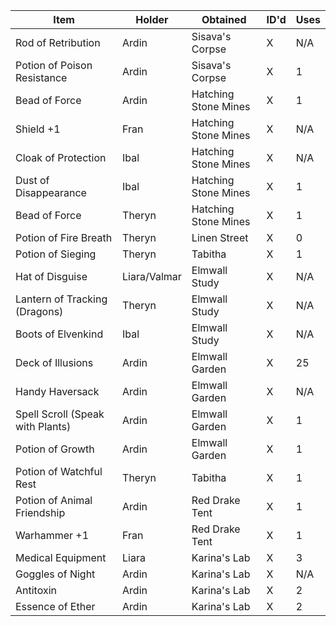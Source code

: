 | Item                             | Holder       | Obtained             | ID'd | Uses |
| -------------------------------- | ------------ | -------------------- | ---- | ---- |
| Rod of Retribution               | Ardin        | Sisava's Corpse      | X    | N/A  |
| Potion of Poison Resistance      | Ardin        | Sisava's Corpse      | X    | 1    |
| Bead of Force                    | Ardin        | Hatching Stone Mines | X    | 1    |
| Shield +1                        | Fran         | Hatching Stone Mines | X    | N/A  |
| Cloak of Protection              | Ibal         | Hatching Stone Mines | X    | N/A  |
| Dust of Disappearance            | Ibal         | Hatching Stone Mines | X    | 1    |
| Bead of Force                    | Theryn       | Hatching Stone Mines | X    | 1    |
| Potion of Fire Breath            | Theryn       | Linen Street         | X    | 0    |
| Potion of Sieging                | Theryn       | Tabitha              | X    | 1    |
| Hat of Disguise                  | Liara/Valmar | Elmwall Study        | X    | N/A  |
| Lantern of Tracking (Dragons)    | Theryn       | Elmwall Study        | X    | N/A  |
| Boots of Elvenkind               | Ibal         | Elmwall Study        | X    | N/A  |
| Deck of Illusions                | Ardin        | Elmwall Garden       | X    | 25   |
| Handy Haversack                  | Ardin        | Elmwall Garden       | X    | N/A  |
| Spell Scroll (Speak with Plants) | Ardin        | Elmwall Garden       | X    | 1    |
| Potion of Growth                 | Ardin        | Elmwall Garden       | X    | 1    |
| Potion of Watchful Rest          | Theryn       | Tabitha              | X    | 1    |
| Potion of Animal Friendship      | Ardin        | Red Drake Tent       | X    | 1    |
| Warhammer +1                     | Fran         | Red Drake Tent       | X    | 1    |
| Medical Equipment                | Liara        | Karina's Lab         | X    | 3    |
| Goggles of Night                 | Ardin        | Karina's Lab         | X    | N/A  |
| Antitoxin                        | Ardin        | Karina's Lab         | X    | 2    |
| Essence of Ether                 | Ardin        | Karina's Lab         | X    | 2    |
